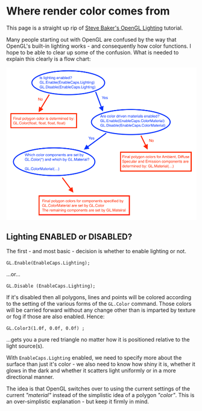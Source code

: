 # Where render color comes from
This page is a straight up rip of [Steve Baker's OpenGL Lighting](http://www.sjbaker.org/steve/omniv/opengl_lighting.html) tutorial.

Many people starting out with OpenGL are confused by the way that OpenGL's built-in lighting works - and consequently how color functions. I hope to be able to clear up some of the confusion. What is needed to explain this clearly is a flow chart:

![SRC](color_source.png)

## Lighting ENABLED or DISABLED?

The first - and most basic - decision is whether to enable lighting or not.

```
GL.Enable(EnableCaps.Lighting);
```

...or...

```
GL.Disable (EnableCaps.Lighting);
```

If it's disabled then all polygons, lines and points will be colored according to the setting of the various forms of the ```GL.Color``` command. Those colors will be carried forward without any change other than is imparted by texture or fog if those are also enabled. Hence:

```
GL.Color3(1.0f, 0.0f, 0.0f) ;
```

...gets you a pure red triangle no matter how it is positioned relative to the light source(s).

With ```EnableCaps.Lighting``` enabled, we need to specify more about the surface than just it's color - we also need to know how shiny it is, whether it glows in the dark and whether it scatters light uniformly or in a more directional manner.

The idea is that OpenGL switches over to using the current settings of the current _"material"_ instead of the simplistic idea of a polygon _"color"_. This is an over-simplistic explanation - but keep it firmly in mind.